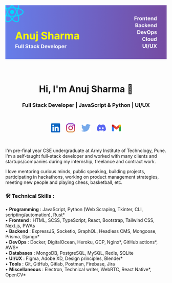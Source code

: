 <img src="https://raw.githubusercontent.com/theanujdev/theanujdev/master/assets/header.gif" alt="theanujdev header">

<h1 align="center"><br>Hi, I'm Anuj Sharma 👋<br></h1>
<h3 align="center">Full Stack Developer | JavaScript & Python | UI/UX</h3>
<br>
<p align = "center">
<a href = "https://www.linkedin.com/in/theanujdev"><img src = "https://raw.githubusercontent.com/theanujdev/theanujdev/master/assets/linkedin-icon.svg" height = "28"></a>&nbsp&nbsp&nbsp&nbsp
<a href = "https://www.instagram.com/theanujdev"><img src = "https://raw.githubusercontent.com/theanujdev/theanujdev/master/assets/instagram.svg" height = "28"></a>&nbsp&nbsp&nbsp&nbsp
<a href = "https://twitter.com/theanujdev"><img src = "https://raw.githubusercontent.com/theanujdev/theanujdev/master/assets/twitter.svg" height = "28"></a>&nbsp&nbsp&nbsp&nbsp
<a href = "https://www.discord.com/users/775586612972093470"><img src = "https://raw.githubusercontent.com/theanujdev/theanujdev/master/assets/discord-icon.svg" height = "28"></a>&nbsp&nbsp&nbsp&nbsp
<a href = "mailto:theanujmail@gmail.com"><img src = "https://raw.githubusercontent.com/theanujdev/theanujdev/master/assets/google-gmail.svg" height = "28"></a>
</p>
<br>

I'm pre-final year CSE undergraduate at Army Institute of Technology, Pune. I'm a self-taught full-stack developer and worked with many clients and startups/companies during my internship, freelance and contract work.

I love mentoring curious minds, public speaking, building projects, participating in hackathons, working on product management strategies, meeting new people and playing chess, basketball, etc.

### 🛠 Technical Skills :

• **Programming** : JavaScript, Python (Web Scraping, Tkinter, CLI, scripting/automation), Rust*  
• **Frontend** : HTML, SCSS, TypeScript, React, Bootstrap, Tailwind CSS, Next.js, PWAs  
• **Backend** : ExpressJS, Socketio, GraphQL, Headless CMS, Mongoose, Prisma, Django*  
• **DevOps** : Docker, DigitalOcean, Heroku, GCP, Nginx*, GitHub actions*, AWS*  
• **Databases** : MongoDB, PostgreSQL, MySQL, Redis, SQLite  
• **UI/UX** : Figma, Adobe XD, Design principles, Blender*  
• **Tools** : Git, GitHub, Gitlab, Postman, Firebase, Jira  
• **Miscellaneous** : Electron, Technical writer, WebRTC, React Native*, OpenCV*
